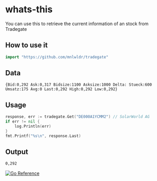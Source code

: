# whats-this

You can use this to retrieve the current information of an stock from Tradegate

## How to use it
```go
import "https://github.com/mnlwldr/tradegate"
```

## Data
`{Bid:0,292 Ask:0,317 Bidsize:1100 Asksize:1000 Delta: Stueck:600 Umsatz:175 Avg:0 Last:0,292 High:0,292 Low:0,292}`

## Usage
```go
response, err := tradegate.Get("DE000A1YCMM2") // SolarWorld AG
if err != nil {
	log.Println(err)
}
fmt.Printf("%s\n", response.Last)
```

## Output
```sh
0,292
```

[![Go Reference](https://pkg.go.dev/badge/github.com/mnlwldr/tradegate.svg)](https://pkg.go.dev/github.com/mnlwldr/tradegate)
